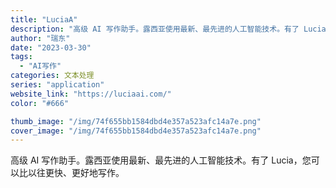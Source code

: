 ```yaml
---
title: "LuciaA"
description: "高级 AI 写作助手。露西亚使用最新、最先进的人工智能技术。有了 Lucia，您可以比以往更快、更好地写作。"
author: "瑞东"
date: "2023-03-30"
tags:
  - "AI写作"
categories: 文本处理
series: "application"
website_link: "https://luciaai.com/"
color: "#666"

thumb_image: "/img/74f655bb1584dbd4e357a523afc14a7e.png"
cover_image: "/img/74f655bb1584dbd4e357a523afc14a7e.png"
---
```


高级 AI 写作助手。露西亚使用最新、最先进的人工智能技术。有了 Lucia，您可以比以往更快、更好地写作。